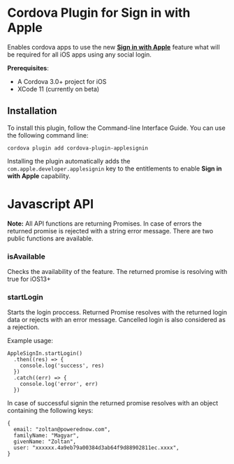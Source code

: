 Cordova Plugin for Sign in with Apple
=====================================
Enables cordova apps to use the new [**Sign in with Apple**](https://developer.apple.com/sign-in-with-apple/) feature what will be required for all iOS apps using any social login. 

**Prerequisites**:
* A Cordova 3.0+ project for iOS
* XCode 11 (currently on beta)

## Installation

To install this plugin, follow the Command-line Interface Guide. You can use the following command line:
```
cordova plugin add cordova-plugin-applesignin 
```
Installing the plugin automatically adds the ```com.apple.developer.applesignin``` key to the entitlements to enable **Sign in with Apple** capability.
# Javascript API
**Note:** All API functions are returning Promises. In case of errors the returned promise is rejected with a string error message.
There are two public functions are available. 

### isAvailable 
Checks the availability of the feature. The returned promise is resolving with true for iOS13+

### startLogin 
Starts the login proccess. Returned Promise resolves with the returned login data or rejects with an error message. Cancelled login is also considered as a rejection. 

Example usage:

```
AppleSignIn.startLogin()  
  .then((res) => {
    console.log('success', res)
  })
  .catch((err) => {
    console.log('error', err)
  }) 
```

In case of successful signin the returned promise resolves with an object containing the following keys:
```
{
  email: "zoltan@powerednow.com",
  familyName: "Magyar",
  givenName: "Zoltan",
  user: "xxxxxx.4a9eb79a00384d3ab64f9d88902811ec.xxxx",
}
```

